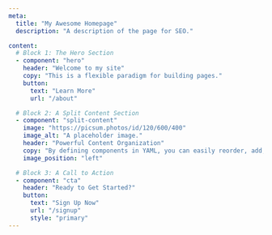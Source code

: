 ```yaml
---
meta:
  title: "My Awesome Homepage"
  description: "A description of the page for SEO."

content:
  # Block 1: The Hero Section
  - component: "hero"
    header: "Welcome to my site"
    copy: "This is a flexible paradigm for building pages."
    button:
      text: "Learn More"
      url: "/about"

  # Block 2: A Split Content Section
  - component: "split-content"
    image: "https://picsum.photos/id/120/600/400"
    image_alt: "A placeholder image."
    header: "Powerful Content Organization"
    copy: "By defining components in YAML, you can easily reorder, add, or remove sections of your page."
    image_position: "left"

  # Block 3: A Call to Action
  - component: "cta"
    header: "Ready to Get Started?"
    button:
      text: "Sign Up Now"
      url: "/signup"
      style: "primary"
---
```


<!-- You can leave the body of the markdown file empty -->
